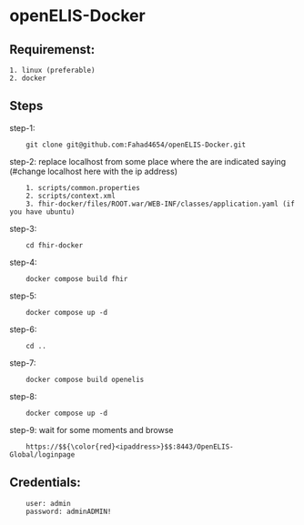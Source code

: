 # openELIS-Docker

## Requiremenst:

    1. linux (preferable)
    2. docker

## Steps

step-1: 

        git clone git@github.com:Fahad4654/openELIS-Docker.git

step-2: replace localhost from some place where the are indicated saying (#change localhost here with the ip address)

        1. scripts/common.properties
        2. scripts/context.xml
        3. fhir-docker/files/ROOT.war/WEB-INF/classes/application.yaml (if you have ubuntu)

step-3:

        cd fhir-docker

step-4:

        docker compose build fhir

step-5:

        docker compose up -d

step-6:

        cd ..

step-7:

        docker compose build openelis

step-8:

        docker compose up -d

step-9: wait for some moments and browse

        https://$${\color{red}<ipaddress>}$$:8443/OpenELIS-Global/loginpage


## Credentials: 

        user: admin
        password: adminADMIN!
